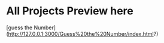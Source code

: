 # All Projects Preview here
[guess the Number] (http://127.0.0.1:3000/Guess%20the%20Number/index.html?)
